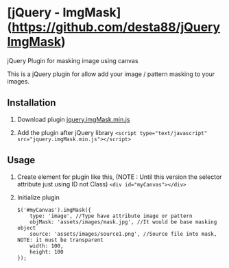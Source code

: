 [jQuery - ImgMask] (https://github.com/desta88/jQueryImgMask)
==========================================

jQuery Plugin for masking image using canvas

This is a jQuery plugin for allow add your image / pattern masking to your images.


Installation
------------
1.	Download plugin [jquery.imgMask.min.js](https://raw.githubusercontent.com/desta88/jQueryImgMask/master/assets/js/jquery.imgMask.min.js)

2.	Add the plugin after jQuery library
	```<script type="text/javascript" src="jquery.imgMask.min.js"></script>```


Usage
------------
1.	Create element for plugin like this, (NOTE : Until this version the selector attribute just using ID not Class)
	```<div id="myCanvas"></div>```

2.	Initialize plugin
    ```
	$('#myCanvas').imgMask({
		type: 'image', //Type have attribute image or pattern
		objMask: 'assets/images/mask.jpg', //It would be base masking object
		source: 'assets/images/source1.png', //Source file into mask, NOTE: it must be transparent
		width: 100,
		height: 100
	});
	```
